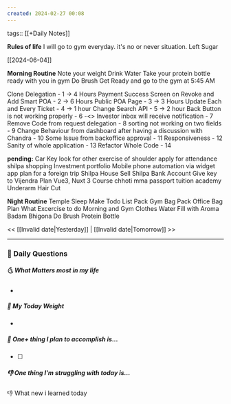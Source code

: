 ```yaml
---
created: 2024-02-27 00:08
---
```

tags:: [[+Daily Notes]]

**Rules of life**
I will go to gym everyday. it's no or never situation.
Left Sugar

[[2024-06-04]]

**Morning Routine**
Note your weight
Drink Water
Take your protein bottle ready with you in gym
Do Brush
Get Ready and go to the gym at 5:45 AM

Clone Delegation - 1 -> 4 Hours
Payment Success Screen on Revoke and Add Smart POA - 2 -> 6 Hours
Public POA Page - 3 -> 3 Hours
Update Each and Every Ticket - 4 -> 1 hour
Change Search API - 5 -> 2 hour
Back Button is not working properly - 6 -<>
Investor inbox will receive notification - 7
Remove Code from request delegation - 8
sorting not working on two fields - 9
Change Behaviour from dashboard after having a discussion with Chandra - 10
Some Issue from backoffice approval - 11
Responsiveness - 12
Sanity of whole application - 13
Refactor Whole Code - 14




**pending:**
Car Key
look for other exercise of shoulder
apply for attendance
shilpa shopping 
Investment portfolio 
Mobile phone automation via widget app
plan for a foreign trip
Shilpa House Sell
Shilpa Bank Account
Give key to Vijendra
Plan Vue3, Nuxt 3 Course
chhoti mma passport
tuition academy 
Underarm Hair Cut


**Night Routine**
Temple Sleep
Make Todo List
Pack Gym Bag
Pack Office Bag
Plan What Excercise to do
Morning and Gym Clothes
Water Fill with Aroma
Badam Bhigona
Do Brush
Protein Bottle


<< [[Invalid date|Yesterday]] | [[Invalid date|Tomorrow]] >>

---
### 📅 Daily Questions
##### 🌜 What Matters most in my life
- 

##### 🙌 My Today Weight
- 

##### 🚀 One+ thing I plan to accomplish is...
- [ ] 

##### 👎 One thing I'm struggling with today is...


👎 What new i learned today
